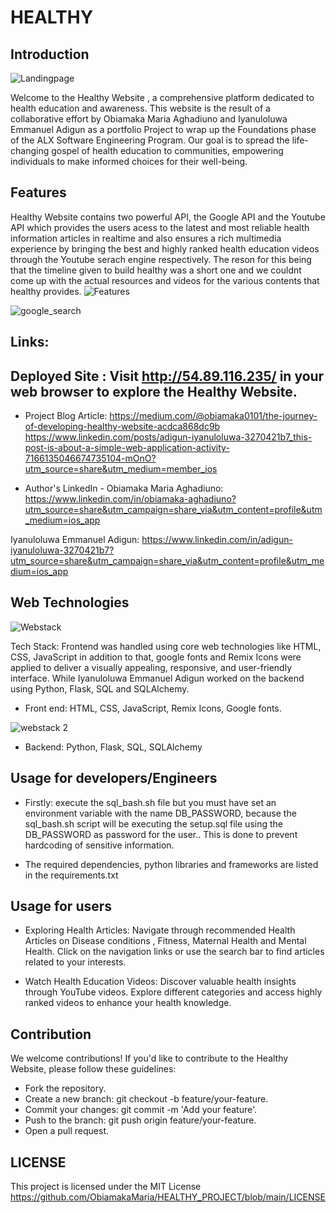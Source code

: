 
# HEALTHY

## Introduction
![Landingpage](https://github.com/ObiamakaMaria/HEALTHY_PROJECT/assets/125522368/aa334ac6-c759-4572-87e6-724fb64bab7b)


Welcome to the Healthy Website , a comprehensive platform dedicated to health education and awareness. 
This website is the result of a collaborative effort by Obiamaka Maria Aghadiuno and Iyanuloluwa Emmanuel Adigun as a portfolio Project to wrap up the Foundations phase of the  ALX Software Engineering Program.
 Our goal is to spread the life-changing gospel of health education to communities, empowering individuals to make informed choices for their well-being.
 
## Features 

Healthy Website contains two powerful API, the Google API and the Youtube API which provides the users acess to the latest and most reliable health information articles in realtime and also ensures a rich multimedia experience by bringing the best and highly ranked health education videos through the Youtube serach engine respectively.
The reson for this being that the timeline given to build healthy was a short one and we couldnt come up with the actual resources and videos for the various contents that
 healthy provides.
 ![Features](https://github.com/ObiamakaMaria/HEALTHY_PROJECT/assets/125522368/cf50067c-9dd2-4a8d-a8ee-bc60e17e19a9)

 ![google_search](https://github.com/ObiamakaMaria/HEALTHY_PROJECT/assets/125522368/cbd44ea6-be11-4a95-a73e-9bfa5a200e1f)




## Links:

## Deployed Site : Visit http://54.89.116.235/ in your web browser to explore the Healthy Website.

- Project Blog Article:
  https://medium.com/@obiamaka0101/the-journey-of-developing-healthy-website-acdca868dc9b
  https://www.linkedin.com/posts/adigun-iyanuloluwa-3270421b7_this-post-is-about-a-simple-web-application-activity-7166135046674735104-mOnO?utm_source=share&utm_medium=member_ios

- Author's LinkedIn - 
Obiamaka Maria Aghadiuno: https://www.linkedin.com/in/obiamaka-aghadiuno?utm_source=share&utm_campaign=share_via&utm_content=profile&utm_medium=ios_app

Iyanuloluwa Emmanuel Adigun: https://www.linkedin.com/in/adigun-iyanuloluwa-3270421b7?utm_source=share&utm_campaign=share_via&utm_content=profile&utm_medium=ios_app

## Web Technologies 
![Webstack](https://github.com/ObiamakaMaria/HEALTHY_PROJECT/assets/125522368/3c59aeb0-26b6-4373-804c-18133a690fd6)

Tech Stack:
Frontend was handled using core web technologies like HTML, CSS, JavaScript in addition to that, google fonts and Remix Icons were applied to deliver a visually appealing, responsive, and user-friendly interface. While Iyanuloluwa Emmanuel Adigun worked on the backend using Python, Flask, SQL and SQLAlchemy.


- Front end: HTML, CSS, JavaScript, Remix Icons, Google fonts.


![webstack 2](https://github.com/ObiamakaMaria/HEALTHY_PROJECT/assets/125522368/6c255756-8296-4241-b248-17dbaef39599)

- Backend: Python, Flask, SQL, SQLAlchemy

## Usage for developers/Engineers
- Firstly: execute the sql_bash.sh file but you must have set an environment variable with the name DB_PASSWORD, because the sql_bash.sh script will be executing the setup.sql file using the DB_PASSWORD as password for the user.. This is done to prevent hardcoding of sensitive information.

- The required dependencies,  python libraries and frameworks are listed in the requirements.txt

## Usage for users
- Exploring Health Articles:
  Navigate through  recommended Health Articles on Disease conditions , Fitness, Maternal Health and Mental Health.
  Click on the navigation links or use the search bar to find articles related to your interests.


- Watch Health Education Videos:
Discover valuable health insights through YouTube videos. Explore different categories and access 
highly ranked videos to enhance your health knowledge.




## Contribution
We welcome contributions! If you'd like to contribute to the Healthy Website, please follow these guidelines:

- Fork the repository.
- Create a new branch: git checkout -b feature/your-feature.
- Commit your changes: git commit -m 'Add your feature'.
- Push to the branch: git push origin feature/your-feature.
- Open a pull request.
## LICENSE

This project is licensed under the MIT License https://github.com/ObiamakaMaria/HEALTHY_PROJECT/blob/main/LICENSE
